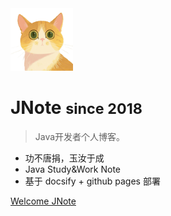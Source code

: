 <!-- _coverpage.md -->

<img src="./_media/logo.png" width="100" height="100" />

# JNote <small>since 2018</small>

> Java开发者个人博客。

- 功不唐捐，玉汝于成
- Java Study&Work Note
- 基于 docsify + github pages 部署

[Welcome JNote](README.md)
